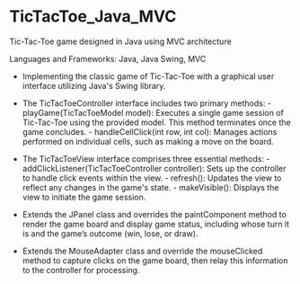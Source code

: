 # TicTacToe_Java_MVC
Tic-Tac-Toe game designed in Java using MVC architecture 

Languages and Frameworks: Java, Java Swing, MVC  

- Implementing the classic game of Tic-Tac-Toe with a graphical user interface utilizing Java's Swing library.
  
- The TicTacToeController interface includes two primary methods:
      - playGame(TicTacToeModel model): Executes a single game session of Tic-Tac-Toe using the provided model. This method terminates once the game concludes.
      - handleCellClick(int row, int col): Manages actions performed on individual cells, such as making a move on the board.
   
- The TicTacToeView interface comprises three essential methods:
      - addClickListener(TicTacToeController controller): Sets up the controller to handle click events within the view.
      - refresh(): Updates the view to reflect any changes in the game's state.
      - makeVisible(): Displays the view to initiate the game session.

- Extends the JPanel class and overrides the paintComponent method to render the game board and display game status, including whose turn it is and the game’s outcome (win, lose, or draw).

- Extends the MouseAdapter class and override the mouseClicked method to capture clicks on the game board, then relay this information to the controller for processing.
